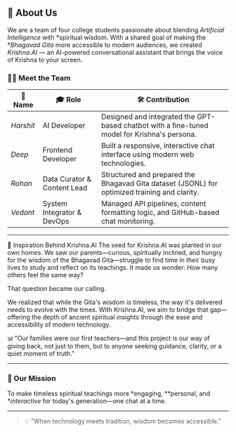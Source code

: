 ## 👥 About Us

We are a team of four college students passionate about blending *Artificial Intelligence* with *spiritual wisdom. With a shared goal of making the **Bhagavad Gita* more accessible to modern audiences, we created *Krishna.AI* — an AI-powered conversational assistant that brings the voice of Krishna to your screen.

### 🧑‍💻 Meet the Team

| 🧑 Name       | 🎓 Role                        | 🛠 Contribution |
|--------------|-------------------------------|------------------|
| *Harshit*  | AI Developer    | Designed and integrated the GPT-based chatbot with a fine-tuned model for Krishna's persona. |
| *Deep* | Frontend Developer            | Built a responsive, interactive chat interface using modern web technologies. |
| *Rohan* | Data Curator & Content Lead   | Structured and prepared the Bhagavad Gita dataset (JSONL) for optimized training and clarity. |
| *Vedant* | System Integrator & DevOps    | Managed API pipelines, content formatting logic, and GitHub-based chat monitoring. |

---
🌟 Inspiration Behind Krishna.AI
The seed for Krishna.AI was planted in our own homes. We saw our parents—curious, spiritually inclined, and hungry for the wisdom of the Bhagavad Gita—struggle to find time in their busy lives to study and reflect on its teachings. It made us wonder: How many others feel the same way?

That question became our calling.

We realized that while the Gita's wisdom is timeless, the way it's delivered needs to evolve with the times. With Krishna.AI, we aim to bridge that gap—offering the depth of ancient spiritual insights through the ease and accessibility of modern technology.

🕉 "Our families were our first teachers—and this project is our way of giving back, not just to them, but to anyone seeking guidance, clarity, or a quiet moment of truth."

---

### 🙏 Our Mission

To make timeless spiritual teachings more *engaging, **personal, and **interactive* for today's generation—one chat at a time.

---

> 💡 "When technology meets tradition, wisdom becomes accessible."
